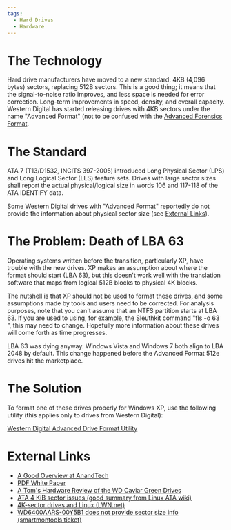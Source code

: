 ```yaml
---
tags:
  - Hard Drives
  - Hardware
---
```

# The Technology

Hard drive manufacturers have moved to a new standard: 4KB (4,096 bytes)
sectors, replacing 512B sectors. This is a good thing; it means that the
signal-to-noise ratio improves, and less space is needed for error
correction. Long-term improvements in speed, density, and overall
capacity. Western Digital has started releasing drives with 4KB sectors
under the name "Advanced Format" (not to be confused with the [Advanced
Forensics Format](aff.md).

# The Standard

ATA 7 (T13/D1532, INCITS 397-2005) introduced Long Physical Sector (LPS)
and Long Logical Sector (LLS) feature sets. Drives with large sector
sizes shall report the actual physical/logical size in words 106 and
117-118 of the ATA IDENTIFY data.

Some Western Digital drives with "Advanced Format" reportedly do not
provide the information about physical sector size (see [External
Links](#external-links)).

# The Problem: Death of LBA 63

Operating systems written before the transition, particularly XP, have
trouble with the new drives. XP makes an assumption about where the
format should start (LBA 63), but this doesn't work well with the
translation software that maps from logical 512B blocks to physical 4K
blocks.

The nutshell is that XP should not be used to format these drives, and
some assumptions made by tools and users need to be corrected. For
analysis purposes, note that you can't assume that an NTFS partition
starts at LBA 63. If you are used to using, for example, the Sleuthkit
command "fls -o 63 <image>", this may need to change. Hopefully more
information about these drives will come forth as time progresses.

LBA 63 was dying anyway. Windows Vista and Windows 7 both align to LBA
2048 by default. This change happened before the Advanced Format 512e
drives hit the marketplace.

# The Solution

To format one of these drives properly for Windows XP, use the following
utility (this applies only to drives from Western Digital):

[Western Digital Advanced Drive Format Utility](http://www.wdc.com/en/products/advancedformat/)

# External Links

* [A Good Overview at AnandTech](http://www.anandtech.com/storage/showdoc.aspx?i=3691)
* [PDF White Paper](http://www.wdc.com/wdproducts/library/WhitePapers/ENG/2579-771430.pdf)
* [A Tom's Hardware Review of the WD Caviar Green Drives](http://www.tomshardware.com/reviews/green-terabyte-1tb,2078-2.html)
* [ATA 4 KiB sector issues (good summary from Linux ATA wiki)](https://ata.wiki.kernel.org/index.php/ATA_4_KiB_sector_issues)
* [4K-sector drives and Linux (LWN.net)](http://lwn.net/Articles/377895/)
* [WD6400AARS-00Y5B1 does not provide sector size info (smartmontools ticket)](http://sourceforge.net/apps/trac/smartmontools/ticket/62)
